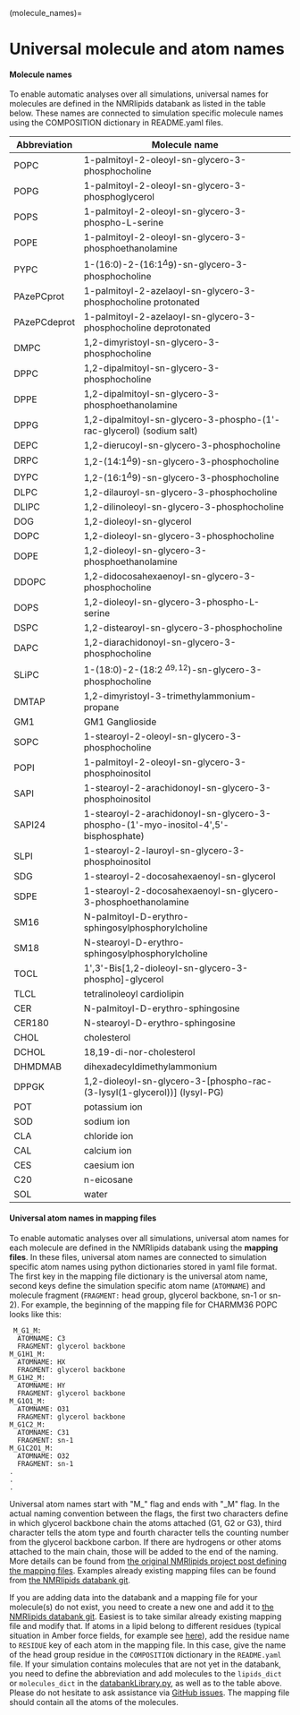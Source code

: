 (molecule_names)=

# Universal molecule and atom names

#### Molecule names
To enable automatic analyses over all simulations, universal names for molecules are defined in the NMRlipids databank as listed in the table below. These names are connected to simulation specific molecule names using the COMPOSITION dictionary in README.yaml files.

Abbreviation | Molecule name 
------------ | -------------
POPC |  1-palmitoyl-2-oleoyl-sn-glycero-3-phosphocholine
POPG |  1-palmitoyl-2-oleoyl-sn-glycero-3-phosphoglycerol
POPS | 1-palmitoyl-2-oleoyl-sn-glycero-3-phospho-L-serine
POPE | 1-palmitoyl-2-oleoyl-sn-glycero-3-phosphoethanolamine
PYPC | 1-(16:0)-2-(16:1$^\Delta9$)-sn-glycero-3-phosphocholine
PAzePCprot | 1-palmitoyl-2-azelaoyl-sn-glycero-3-phosphocholine protonated
PAzePCdeprot | 1-palmitoyl-2-azelaoyl-sn-glycero-3-phosphocholine deprotonated
DMPC | 1,2-dimyristoyl-sn-glycero-3-phosphocholine
DPPC | 1,2-dipalmitoyl-sn-glycero-3-phosphocholine
DPPE | 1,2-dipalmitoyl-sn-glycero-3-phosphoethanolamine
DPPG | 1,2-dipalmitoyl-sn-glycero-3-phospho-(1'-rac-glycerol) (sodium salt)
DEPC | 1,2-dierucoyl-sn-glycero-3-phosphocholine
DRPC | 1,2-(14:1$^\Delta9$)-sn-glycero-3-phosphocholine
DYPC | 1,2-(16:1$^\Delta9$)-sn-glycero-3-phosphocholine
DLPC | 1,2-dilauroyl-sn-glycero-3-phosphocholine
DLIPC| 1,2-dilinoleoyl-sn-glycero-3-phosphocholine
DOG  | 1,2-dioleoyl-sn-glycerol
DOPC | 1,2-dioleoyl-sn-glycero-3-phosphocholine
DOPE | 1,2-dioleoyl-sn-glycero-3-phosphoethanolamine
DDOPC| 1,2-didocosahexaenoyl-sn-glycero-3-phosphocholine
DOPS | 1,2-dioleoyl-sn-glycero-3-phospho-L-serine
DSPC | 1,2-distearoyl-sn-glycero-3-phosphocholine
DAPC | 1,2-diarachidonoyl-sn-glycero-3-phosphocholine
SLiPC | 1-(18:0)-2-(18:2 $^{\Delta9,12}$)-sn-glycero-3-phosphocholine 
DMTAP | 1,2-dimyristoyl-3-trimethylammonium-propane
GM1  | GM1 Ganglioside
SOPC | 1-stearoyl-2-oleoyl-sn-glycero-3-phosphocholine
POPI | 1-palmitoyl-2-oleoyl-sn-glycero-3-phosphoinositol 
SAPI | 1-stearoyl-2-arachidonoyl-sn-glycero-3-phosphoinositol
SAPI24 | 1-stearoyl-2-arachidonoyl-sn-glycero-3-phospho-(1'-myo-inositol-4',5'-bisphosphate)
SLPI | 1-stearoyl-2-lauroyl-sn-glycero-3-phosphoinositol
SDG | 1-stearoyl-2-docosahexaenoyl-sn-glycerol
SDPE | 1-stearoyl-2-docosahexaenoyl-sn-glycero-3-phosphoethanolamine
SM16 | N-palmitoyl-D-erythro-sphingosylphosphorylcholine
SM18 | N-stearoyl-D-erythro-sphingosylphosphorylcholine
TOCL | 1',3'-Bis[1,2-dioleoyl-sn-glycero-3-phospho]-glycerol
TLCL | tetralinoleoyl cardiolipin
CER  | N-palmitoyl-D-erythro-sphingosine
CER180 | N-stearoyl-D-erythro-sphingosine
CHOL | cholesterol 
DCHOL | 18,19-di-nor-cholesterol
DHMDMAB | dihexadecyldimethylammonium
DPPGK | 1,2-dioleoyl-sn-glycero-3-[phospho-rac-(3-lysyl(1-glycerol))] (lysyl-PG)
POT | potassium ion 
SOD | sodium ion 
CLA | chloride ion
CAL | calcium ion 
CES | caesium ion
C20 | n-eicosane
SOL | water 


#### Universal atom names in mapping files
To enable automatic analyses over all simulations, universal atom names for each molecule are defined in the NMRlipids databank using the **mapping files**. In these files, universal atom names are connected to simulation specific atom names using python dictionaries stored in yaml file format. The first key in the mapping file dictionary is the universal atom name, second keys define the simulation specific atom name (`ATOMNAME`) and molecule fragment (`FRAGMENT:` head group, glycerol backbone, sn-1 or sn-2). For example, the beginning of the mapping file for CHARMM36 POPC looks like this:

     M_G1_M:
      ATOMNAME: C3
      FRAGMENT: glycerol backbone
    M_G1H1_M:
      ATOMNAME: HX
      FRAGMENT: glycerol backbone
    M_G1H2_M:
      ATOMNAME: HY
      FRAGMENT: glycerol backbone
    M_G1O1_M:
      ATOMNAME: O31
      FRAGMENT: glycerol backbone
    M_G1C2_M:
      ATOMNAME: C31
      FRAGMENT: sn-1
    M_G1C2O1_M:
      ATOMNAME: O32
      FRAGMENT: sn-1
    .
    .
    .

Universal atom names start with "M_" flag and ends with "_M" flag. In the actual naming convention between the flags, the first two characters define in which glycerol backbone chain the atoms attached (G1, G2 or G3), third character tells the atom type and fourth character tells the counting number from the glycerol backbone carbon. If there are hydrogens or other atoms attached to the main chain, those will be added to the end of the naming. More details can be found from [the original NMRlipids project post defining the mapping files](https://nmrlipids.blogspot.com/2015/03/mapping-scheme-for-lipid-atom-names-for.html). Examples already existing mapping files can be found from [the NMRlipids databank git](https://github.com/NMRLipids/Databank/tree/main/Scripts/BuildDatabank/mapping_files).

If you are adding data into the databank and a mapping file for your molecule(s) do not exist, you need to create a new one and add it to [the NMRlipids databank git](https://github.com/NMRLipids/Databank/tree/main/Scripts/BuildDatabank/mapping_files). Easiest is to take similar already existing mapping file and modify that. If atoms in a lipid belong to different residues (typical situation in Amber force fields, for example see [here](https://github.com/NMRLipids/Databank/blob/main/Scripts/BuildDatabank/mapping_files/mappingPOPClipid17.yaml)), add the residue name to `RESIDUE` key of each atom in the mapping file. In this case, give the name of the head group residue in the `COMPOSITION` dictionary in the `README.yaml` file. If your simulation contains molecules that are not yet in the databank, you need to define the abbreviation and add molecules to the `lipids_dict` or `molecules_dict` in the [databankLibrary.py](https://github.com/NMRLipids/Databank/blob/main/Scripts/BuildDatabank/databankLibrary.py), as well as to the table above. Please do not hesitate to ask assistance via [GitHub issues](https://github.com/NMRLipids/Databank/issues). The mapping file should contain all the atoms of the molecules.

